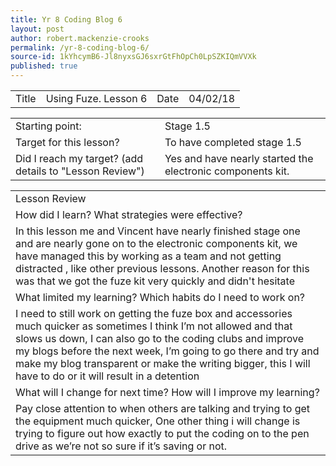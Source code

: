 ```yaml
---
title: Yr 8 Coding Blog 6
layout: post
author: robert.mackenzie-crooks
permalink: /yr-8-coding-blog-6/
source-id: 1kYhcymB6-Jl8nyxsGJ6sxrGtFhOpCh0LpSZKIQmVVXk
published: true
---
```

<table>
  <tr>
    <td>Title</td>
    <td>Using Fuze. Lesson 6</td>
    <td>Date</td>
    <td>04/02/18</td>
  </tr>
</table>


<table>
  <tr>
    <td>Starting point:</td>
    <td>Stage 1.5</td>
  </tr>
  <tr>
    <td>Target for this lesson?</td>
    <td>To have completed stage 1.5</td>
  </tr>
  <tr>
    <td>Did I reach my target? 
(add details to "Lesson Review")</td>
    <td> Yes and have nearly started the electronic components kit.</td>
  </tr>
</table>


<table>
  <tr>
    <td>Lesson Review</td>
  </tr>
  <tr>
    <td>How did I learn? What strategies were effective? </td>
  </tr>
  <tr>
    <td>In this lesson me and Vincent have nearly finished stage one and are nearly gone on to the electronic components kit, we have managed this by working as a team and not getting distracted , like other previous lessons. Another reason for this was that we got the fuze kit very quickly and didn't hesitate</td>
  </tr>
  <tr>
    <td>What limited my learning? Which habits do I need to work on? </td>
  </tr>
  <tr>
    <td>I need to still work on getting the fuze box and accessories much quicker as sometimes I think I’m not allowed and that slows us down, I can also go to the coding clubs and improve my blogs before the next week, I’m going to go there and try and make my blog  transparent or make the writing bigger, this I will have to do or it will result in a detention</td>
  </tr>
  <tr>
    <td>What will I change for next time? How will I improve my learning?</td>
  </tr>
  <tr>
    <td>Pay close attention to when others are talking and trying to get the equipment much quicker, One other thing i will change is trying to figure out how exactly to put the coding on to the pen drive as we’re not so sure if it’s saving or not. </td>
  </tr>
</table>


